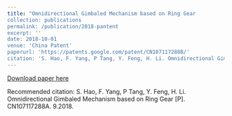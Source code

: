 ```yaml
---
title: "Omnidirectional Gimbaled Mechanism based on Ring Gear
collection: publications
permalink: /publication/2018-pantent
excerpt: ''
date: 2018-10-01
venue: 'China Patent'
paperurl: 'https://patents.google.com/patent/CN107117288B/'
citation: 'S. Hao, F. Yang, P Tang, Y. Feng, H. Li. Omnidirectional Gimbaled Mechanism based on Ring Gear [P]. CN107117288A. 9.2018'
---
```


[Download paper here](http://academicpages.github.io/files/paper2.pdf)

Recommended citation: S. Hao, F. Yang, P Tang, Y. Feng, H. Li. Omnidirectional Gimbaled Mechanism based on Ring Gear [P]. CN107117288A. 9.2018.

